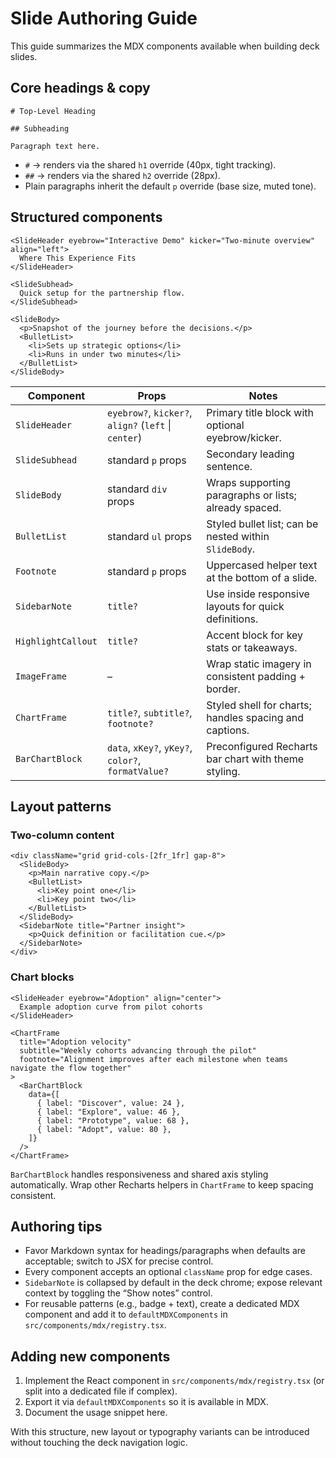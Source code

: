 # Slide Authoring Guide

This guide summarizes the MDX components available when building deck slides.

## Core headings & copy

```mdx
# Top-Level Heading

## Subheading

Paragraph text here.
```

- `#` → renders via the shared `h1` override (40px, tight tracking).
- `##` → renders via the shared `h2` override (28px).
- Plain paragraphs inherit the default `p` override (base size, muted tone).

## Structured components

```mdx
<SlideHeader eyebrow="Interactive Demo" kicker="Two-minute overview" align="left">
  Where This Experience Fits
</SlideHeader>

<SlideSubhead>
  Quick setup for the partnership flow.
</SlideSubhead>

<SlideBody>
  <p>Snapshot of the journey before the decisions.</p>
  <BulletList>
    <li>Sets up strategic options</li>
    <li>Runs in under two minutes</li>
  </BulletList>
</SlideBody>
```

| Component | Props | Notes |
| --- | --- | --- |
| `SlideHeader` | `eyebrow?`, `kicker?`, `align?` (`left` \| `center`) | Primary title block with optional eyebrow/kicker. |
| `SlideSubhead` | standard `p` props | Secondary leading sentence. |
| `SlideBody` | standard `div` props | Wraps supporting paragraphs or lists; already spaced. |
| `BulletList` | standard `ul` props | Styled bullet list; can be nested within `SlideBody`. |
| `Footnote` | standard `p` props | Uppercased helper text at the bottom of a slide. |
| `SidebarNote` | `title?` | Use inside responsive layouts for quick definitions. |
| `HighlightCallout` | `title?` | Accent block for key stats or takeaways. |
| `ImageFrame` | – | Wrap static imagery in consistent padding + border. |
| `ChartFrame` | `title?`, `subtitle?`, `footnote?` | Styled shell for charts; handles spacing and captions. |
| `BarChartBlock` | `data`, `xKey?`, `yKey?`, `color?`, `formatValue?` | Preconfigured Recharts bar chart with theme styling. |

## Layout patterns

### Two-column content

```mdx
<div className="grid grid-cols-[2fr_1fr] gap-8">
  <SlideBody>
    <p>Main narrative copy.</p>
    <BulletList>
      <li>Key point one</li>
      <li>Key point two</li>
    </BulletList>
  </SlideBody>
  <SidebarNote title="Partner insight">
    <p>Quick definition or facilitation cue.</p>
  </SidebarNote>
</div>
```

### Chart blocks

```mdx
<SlideHeader eyebrow="Adoption" align="center">
  Example adoption curve from pilot cohorts
</SlideHeader>

<ChartFrame
  title="Adoption velocity"
  subtitle="Weekly cohorts advancing through the pilot"
  footnote="Alignment improves after each milestone when teams navigate the flow together"
>
  <BarChartBlock
    data={[
      { label: "Discover", value: 24 },
      { label: "Explore", value: 46 },
      { label: "Prototype", value: 68 },
      { label: "Adopt", value: 80 },
    ]}
  />
</ChartFrame>
```

`BarChartBlock` handles responsiveness and shared axis styling automatically. Wrap other Recharts helpers in `ChartFrame` to keep spacing consistent.

## Authoring tips

- Favor Markdown syntax for headings/paragraphs when defaults are acceptable; switch to JSX for precise control.
- Every component accepts an optional `className` prop for edge cases.
- `SidebarNote` is collapsed by default in the deck chrome; expose relevant context by toggling the “Show notes” control.
- For reusable patterns (e.g., badge + text), create a dedicated MDX component and add it to `defaultMDXComponents` in `src/components/mdx/registry.tsx`.

## Adding new components

1. Implement the React component in `src/components/mdx/registry.tsx` (or split into a dedicated file if complex).
2. Export it via `defaultMDXComponents` so it is available in MDX.
3. Document the usage snippet here.

With this structure, new layout or typography variants can be introduced without touching the deck navigation logic.
